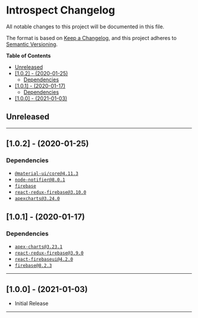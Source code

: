 # Introspect Changelog <!-- omit in toc -->

All notable changes to this project will be documented in this file.

The format is based on [Keep a Changelog](http://keepachangelog.com/), and this project adheres to [Semantic Versioning](https://semver.org/spec/v2.0.0.html).

**Table of Contents**

- [Unreleased](#unreleased)
- [[1.0.2] - (2020-01-25)](#102---2020-01-25)
  - [Dependencies](#dependencies)
- [[1.0.1] - (2020-01-17)](#101---2020-01-17)
  - [Dependencies](#dependencies-1)
- [[1.0.0] - (2021-01-03)](#100---2021-01-03)

## Unreleased

---

## [1.0.2] - (2020-01-25)

### Dependencies

- [`@material-ui/core@4.11.3`](https://github.com/YashTotale/introspect/pull/44/commits/eba8458bf9bcf5bcc0c8629c8f108cb488d065f9)
- [`node-notifier@8.0.1`](https://github.com/YashTotale/introspect/pull/37/commits/82f5d6cbf910e5dddb67c4c2352f2f8305bf1019)
- [`firebase`](https://github.com/YashTotale/introspect/pull/40/commits/65cf17cdbc5353f3b0ebf18a0078fcec3ced1a69)
- [`react-redux-firebase@3.10.0`](https://github.com/YashTotale/introspect/pull/43/commits/d9740be6a6b6aa1e5f1e41aaa02e3c169bcf79a7)
- [`apexcharts@3.24.0`](https://github.com/YashTotale/introspect/pull/52/commits/dd3f120097184690755f3378a3c1992055de6fe2)

## [1.0.1] - (2020-01-17)

### Dependencies

- [`apex-charts@3.23.1`](https://github.com/YashTotale/introspect/pull/11/commits/99c8c2845c4644b2f1edde919317c77b193acbb1)
- [`react-redux-firebase@3.9.0`](https://github.com/YashTotale/introspect/pull/17/commits/33418abce2e1b0912b1758dbebb19203ba3c72cc)
- [`react-firebaseui@4.2.0`](https://github.com/YashTotale/introspect/pull/23/commits/cb84ee5f4847816241024c5adf97152405586595)
- [`firebase@8.2.3`](https://github.com/YashTotale/introspect/pull/25/commits/539b9564f1f2a0e5f7150e27a9849f27d0cb68f2)

---

## [1.0.0] - (2021-01-03)

- Initial Release

---
